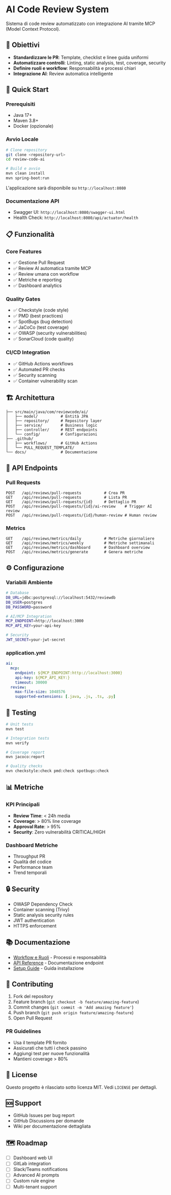 # AI Code Review System

Sistema di code review automatizzato con integrazione AI tramite MCP (Model Context Protocol).

## 🎯 Obiettivi

- **Standardizzare le PR**: Template, checklist e linee guida uniformi
- **Automatizzare controlli**: Linting, static analysis, test, coverage, security  
- **Definire ruoli e workflow**: Responsabilità e processi chiari
- **Integrazione AI**: Review automatica intelligente

## 🚀 Quick Start

### Prerequisiti
- Java 17+
- Maven 3.8+
- Docker (opzionale)

### Avvio Locale
```bash
# Clone repository
git clone <repository-url>
cd review-code-ai

# Build e avvio
mvn clean install
mvn spring-boot:run
```

L'applicazione sarà disponibile su `http://localhost:8080`

### Documentazione API
- Swagger UI: `http://localhost:8080/swagger-ui.html`
- Health Check: `http://localhost:8080/api/actuator/health`

## 📋 Funzionalità

### Core Features
- ✅ Gestione Pull Request
- ✅ Review AI automatica tramite MCP
- ✅ Review umana con workflow
- ✅ Metriche e reporting
- ✅ Dashboard analytics

### Quality Gates
- ✅ Checkstyle (code style)
- ✅ PMD (best practices)
- ✅ SpotBugs (bug detection)
- ✅ JaCoCo (test coverage)
- ✅ OWASP (security vulnerabilities)
- ✅ SonarCloud (code quality)

### CI/CD Integration
- ✅ GitHub Actions workflows
- ✅ Automated PR checks
- ✅ Security scanning
- ✅ Container vulnerability scan

## 🏗️ Architettura

```
├── src/main/java/com/reviewcode/ai/
│   ├── model/          # Entità JPA
│   ├── repository/     # Repository layer
│   ├── service/        # Business logic
│   ├── controller/     # REST endpoints
│   └── config/         # Configurazioni
├── .github/
│   ├── workflows/      # GitHub Actions
│   └── PULL_REQUEST_TEMPLATE/
└── docs/               # Documentazione
```

## 🔧 API Endpoints

### Pull Requests
```
POST   /api/reviews/pull-requests          # Crea PR
GET    /api/reviews/pull-requests          # Lista PR
GET    /api/reviews/pull-requests/{id}     # Dettaglio PR
POST   /api/reviews/pull-requests/{id}/ai-review    # Trigger AI review
POST   /api/reviews/pull-requests/{id}/human-review # Human review
```

### Metrics
```
GET    /api/reviews/metrics/daily          # Metriche giornaliere
GET    /api/reviews/metrics/weekly         # Metriche settimanali
GET    /api/reviews/metrics/dashboard      # Dashboard overview
POST   /api/reviews/metrics/generate       # Genera metriche
```

## ⚙️ Configurazione

### Variabili Ambiente
```bash
# Database
DB_URL=jdbc:postgresql://localhost:5432/reviewdb
DB_USER=postgres
DB_PASSWORD=password

# AI/MCP Integration
MCP_ENDPOINT=http://localhost:3000
MCP_API_KEY=your-api-key

# Security
JWT_SECRET=your-jwt-secret
```

### application.yml
```yaml
ai:
  mcp:
    endpoint: ${MCP_ENDPOINT:http://localhost:3000}
    api-key: ${MCP_API_KEY:}
    timeout: 30000
  review:
    max-file-size: 1048576
    supported-extensions: [.java, .js, .ts, .py]
```

## 🧪 Testing

```bash
# Unit tests
mvn test

# Integration tests
mvn verify

# Coverage report
mvn jacoco:report

# Quality checks
mvn checkstyle:check pmd:check spotbugs:check
```

## 📊 Metriche

### KPI Principali
- **Review Time**: < 24h media
- **Coverage**: > 80% line coverage
- **Approval Rate**: > 95%
- **Security**: Zero vulnerabilità CRITICAL/HIGH

### Dashboard Metriche
- Throughput PR
- Qualità del codice
- Performance team
- Trend temporali

## 🔒 Security

- OWASP Dependency Check
- Container scanning (Trivy)
- Static analysis security rules
- JWT authentication
- HTTPS enforcement

## 📚 Documentazione

- [Workflow e Ruoli](DOCUMENTATION.md) - Processi e responsabilità
- [API Reference](docs/api.md) - Documentazione endpoint
- [Setup Guide](docs/setup.md) - Guida installazione

## 🤝 Contributing

1. Fork del repository
2. Feature branch (`git checkout -b feature/amazing-feature`)
3. Commit changes (`git commit -m 'Add amazing feature'`)
4. Push branch (`git push origin feature/amazing-feature`)
5. Open Pull Request

### PR Guidelines
- Usa il template PR fornito
- Assicurati che tutti i check passino
- Aggiungi test per nuove funzionalità
- Mantieni coverage > 80%

## 📄 License

Questo progetto è rilasciato sotto licenza MIT. Vedi `LICENSE` per dettagli.

## 🆘 Support

- GitHub Issues per bug report
- GitHub Discussions per domande
- Wiki per documentazione dettagliata

## 🗺️ Roadmap

- [ ] Dashboard web UI
- [ ] GitLab integration  
- [ ] Slack/Teams notifications
- [ ] Advanced AI prompts
- [ ] Custom rule engine
- [ ] Multi-tenant support